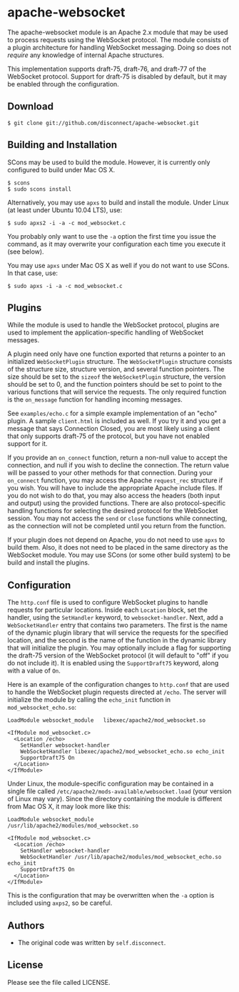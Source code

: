 # apache-websocket

The apache-websocket module is an Apache 2.x module that may be used to process
requests using the WebSocket protocol. The module consists of a plugin
architecture for handling WebSocket messaging. Doing so does not _require_ any
knowledge of internal Apache structures.

This implementation supports draft-75, draft-76, and draft-77 of the WebSocket
protocol. Support for draft-75 is disabled by default, but it may be enabled
through the configuration.

## Download

    $ git clone git://github.com/disconnect/apache-websocket.git

## Building and Installation

SCons may be used to build the module. However, it is currently only configured
to build under Mac OS X.

    $ scons
    $ sudo scons install

Alternatively, you may use `apxs` to build and install the module.  Under Linux
(at least under Ubuntu 10.04 LTS), use:

    $ sudo apxs2 -i -a -c mod_websocket.c

You probably only want to use the `-a` option the first time you issue the
command, as it may overwrite your configuration each time you execute it (see
below).

You may use `apxs` under Mac OS X as well if you do not want to use SCons. In
that case, use:

    $ sudo apxs -i -a -c mod_websocket.c

## Plugins

While the module is used to handle the WebSocket protocol, plugins are used to
implement the application-specific handling of WebSocket messages.

A plugin need only have one function exported that returns a pointer to an
initialized `WebSocketPlugin` structure. The `WebSocketPlugin` structure
consists of the structure size, structure version, and several function
pointers. The size should be set to the `sizeof` the `WebSocketPlugin`
structure, the version should be set to 0, and the function pointers should be
set to point to the various functions that will service the requests. The only
required function is the `on_message` function for handling incoming messages.

See `examples/echo.c` for a simple example implementation of an "echo" plugin.
A sample `client.html` is included as well. If you try it and you get a message
that says Connection Closed, you are most likely using a client that only
supports draft-75 of the protocol, but you have not enabled support for it.

If you provide an `on_connect` function, return a non-null value to accept the
connection, and null if you wish to decline the connection. The return value
will be passed to your other methods for that connection. During your
`on_connect` function, you may access the Apache `request_rec` structure if you
wish. You will have to include the appropriate Apache include files. If you do
not wish to do that, you may also access the headers (both input and output)
using the provided functions. There are also protocol-specific handling
functions for selecting the desired protocol for the WebSocket session. You
may not access the `send` or `close` functions while connecting, as the
connection will not be completed until you return from the function.

If your plugin does not depend on Apache, you do not need to use `apxs` to
build them. Also, it does not need to be placed in the same directory as the
WebSocket module. You may use SCons (or some other build system) to be build
and install the plugins.

## Configuration

The `http.conf` file is used to configure WebSocket plugins to handle requests
for particular locations. Inside each `Location` block, set the handler, using
the `SetHandler` keyword, to `websocket-handler`. Next, add a
`WebSocketHandler` entry that contains two parameters. The first is the name of
the dynamic plugin library that will service the requests for the specified
location, and the second is the name of the function in the dynamic library
that will initialize the plugin. You may optionally include a flag for
supporting the draft-75 version of the WebSocket protocol (it will default to
"off" if you do not include it). It is enabled using the `SupportDraft75`
keyword, along with a value of `On`.

Here is an example of the configuration changes to `http.conf` that are used to
handle the WebSocket plugin requests directed at `/echo`. The server will
initialize the module by calling the `echo_init` function in
`mod_websocket_echo.so`:

    LoadModule websocket_module   libexec/apache2/mod_websocket.so

    <IfModule mod_websocket.c>
      <Location /echo>
        SetHandler websocket-handler
        WebSocketHandler libexec/apache2/mod_websocket_echo.so echo_init
        SupportDraft75 On
      </Location>
    </IfModule>

Under Linux, the module-specific configuration may be contained in a single
file called `/etc/apache2/mods-available/websocket.load` (your version of Linux
may vary). Since the directory containing the module is different from Mac OS
X, it may look more like this:

    LoadModule websocket_module   /usr/lib/apache2/modules/mod_websocket.so

    <IfModule mod_websocket.c>
      <Location /echo>
        SetHandler websocket-handler
        WebSocketHandler /usr/lib/apache2/modules/mod_websocket_echo.so echo_init
        SupportDraft75 On
      </Location>
    </IfModule>

This is the configuration that may be overwritten when the `-a` option is
included using `axps2`, so be careful.

## Authors

* The original code was written by `self.disconnect`.

## License

Please see the file called LICENSE.
